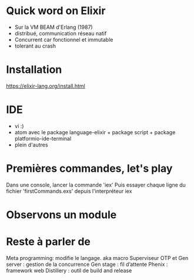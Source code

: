 # Quick word on Elixir
 - Sur la VM BEAM d'Erlang (1987)
 - distribué, communication réseau natif
 - Concurrent car fonctionnel et immutable
 - tolerant au crash

# Installation
https://elixir-lang.org/install.html

# IDE
- vi  :)
- atom avec le package language-elixir + package script  + package  platformio-ide-terminal
- plein d'autres


# Premières commandes, let's play
Dans une console, lancer la commande 'iex'
Puis essayer chaque ligne du fichier 'firstCommands.exs' depuis l'interpréteur iex  

# Observons un module




# Reste à parler de
Meta programming:	modifie le langage. aka macro
Superviseur
OTP et Gen server : gestion de la concurrence
Gen stage : fil d’attente
Phenix : framework web
Distillery : outil de build and release
